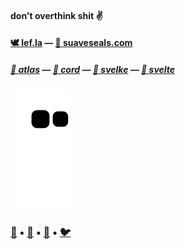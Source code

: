 #### don't overthink shit ✌️

#### [🕊️ lef.la](https://lef.la) –– [🌊 suaveseals.com](https://suaveseals.com)

##### [🍃 atlas](https://github.com/lefrst/olleatlas) –– [👾 cord](https://github.com/lefrst/ollecord) –– [🌸 svelke](https://github.com/ollefrolefrstst/ollesvelke) –– [🍊 svelte](https://github.com/lefrst/ollesvelte) 

<!-- #### ᴡᴏʀᴋs: [🌊 Suave Seals](https://suaveseals.com/)
#### ᴍɪɴɪs: [🛎️ Coinsink](https://www.coinsink.cc) [🎉 Katuk Manang](https://katukmanang.vercel.app/) [🍵 NFTea](https://nftea-bot.vercel.app) [📔 Ollecss](https://ollecss.vercel.app) [🐣 Ollegen](https://ollegen.vercel.app/)
#### ᴏᴘᴇɴ-sᴏᴜʀᴄᴇ: [🍃 Olleatlas](https://github.com/lefrst/olleatlas) [👾 Ollecord](https://github.com/lefrst/ollecord) [🌸 Ollesvelke](https://github.com/lefrst/ollesvelke) [🍊 Ollesvelte](https://github.com/lefrst/ollesvelte) -->

![Snake animation](https://github.com/ollefrost/ollefrost/blob/output/github-contribution-grid-snake.svg)

### [🎴](https://anilist.co/user/lefrost) • [👋](https://discords.com/bio/p/lefrost) • [🎵](https://open.spotify.com/user/gf4tasps3qmm1igne6th9wyj2) • [🐦](https://discords.com/bio/p/lefrst)

<!-- ##### imon –– [Anilist](https://anilist.co/user/lefrost) • [Behance](https://www.behance.net/ollefrost) • [Chess.com](https://www.chess.com/member/lefroste) • [Discord](https://discords.com/bio/p/lefrost) • [Dribbble](https://dribbble.com/lefrost) • [GeoGuessr](https://www.geoguessr.com/user/5aa0a68b98cc2c9754e58ee2) • [MyAnimeList](https://myanimelist.net/profile/ollefrost) • [ProductHunt](https://www.producthunt.com/@lefrost) • [Reddit](https://www.reddit.com/user/ollefrost) • [Spotify](https://open.spotify.com/user/gf4tasps3qmm1igne6th9wyj2) • [StackOverflow](https://stackoverflow.com/users/8919391/lefrost) • [Twitter](https://twitter.com/lefrst) • [Xiangqi.com](https://play.xiangqi.com/@lefrost) –– jan 22
 -->
